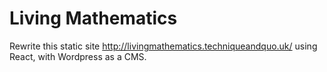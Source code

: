 # Living Mathematics

Rewrite this static site http://livingmathematics.techniqueandquo.uk/ using React, with Wordpress as a CMS.
